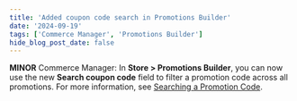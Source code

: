 ```yaml
---
title: 'Added coupon code search in Promotions Builder'
date: '2024-09-19'
tags: ['Commerce Manager', 'Promotions Builder']
hide_blog_post_date: false
---
```


**MINOR** Commerce Manager: In **Store > Promotions Builder**, you can now use the new **Search coupon code** field to filter a promotion code across all promotions. For more information, see [Searching a Promotion Code](/docs/commerce-manager/promotions-builder/creating-promotion-codes#searching-for-a-promotion-code).
